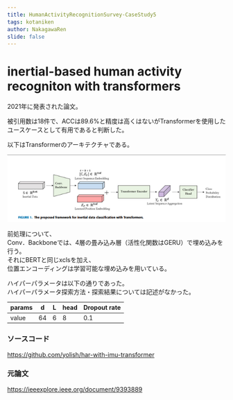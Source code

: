 ```yaml
---
title: HumanActivityRecognitionSurvey-CaseStudy5
tags: kotaniken
author: NakagawaRen
slide: false
---
```

# inertial-based human activity recogniton with transformers

2021年に発表された論文。  

被引用数は18件で、ACCは89.6%と精度は高くはないがTransformerを使用したユースケースとして有用であると判断した。  

以下はTransformerのアーキテクチャである。  

![image.png](image/uxDsHUXuIO.png)  

前処理について、  
Conv．Backboneでは、4層の畳み込み層（活性化関数はGERU）で埋め込みを行う。  
それにBERTと同じxclsを加え、  
位置エンコーディングは学習可能な埋め込みを用いている。  

ハイパーパラメータは以下の通りであった。  
ハイパーパラメータ探索方法・探索結果については記述がなかった。  

|params|d|L|head|Dropout rate|  
|------|-|-|----|------------|  
|value |64|6 |8 |     0.1    |  

### ソースコード

https://github.com/yolish/har-with-imu-transformer  

### 元論文
https://ieeexplore.ieee.org/document/9393889  
